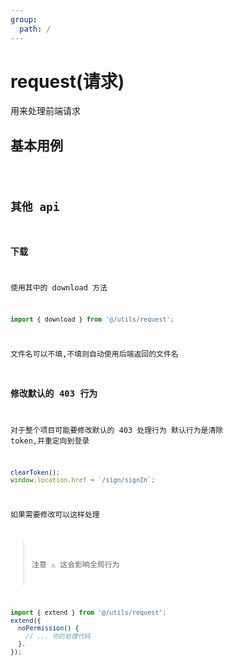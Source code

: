 ```yaml
---
group:
  path: /
---
```


# request(请求)

用来处理前端请求

## 基本用例

<code src="./example/request/Base.tsx" />

## 其他 api

### 下载

使用其中的 download 方法

```ts
import { download } from '@/utils/request';
```

文件名可以不填,不填则自动使用后端返回的文件名

### 修改默认的 403 行为

对于整个项目可能要修改默认的 403 处理行为
默认行为是清除 token,并重定向到登录

```ts
clearToken();
window.location.href = `/sign/signIn`;
```

如果需要修改可以这样处理

> 注意 ⚠️ 这会影响全局行为

```ts
import { extend } from '@/utils/request';
extend({
  noPermission() {
    // ... 你的处理代码
  },
});
```
